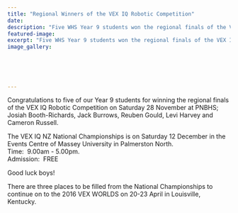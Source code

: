 ```yaml
---
title: "Regional Winners of the VEX IQ Robotic Competition"
date: 
description: "Five WHS Year 9 students won the regional finals of the VEX IQ Robotic Competition on Saturday 28 November at PNBHS; Josiah Booth-Richards, Jack Burrows, Reuben Gould, Levi Harvey and Cameron Russell."
featured-image: 
excerpt: "Five WHS Year 9 students won the regional finals of the VEX IQ Robotic Competition on Saturday 28 November at PNBHS; Josiah Booth-Richards, Jack Burrows, Reuben Gould, Levi Harvey and Cameron Russell..."
image_gallery:
	
	
	
	
	
---
```


<p>Congratulations to five of our Year 9 students for winning the regional finals of the VEX IQ Robotic Competition on Saturday 28 November at PNBHS; Josiah Booth-Richards, Jack Burrows, Reuben Gould, Levi Harvey and Cameron Russell.</p>
<p><span>The VEX IQ NZ National Championships is on Saturday 12 December in the Events Centre of Massey University in Palmerston North.<br />Time: &nbsp;9.00am - 5.00pm.<br />Admission: &nbsp;FREE</span></p>
<p><span>Good luck boys!</span></p>
<p><span>There are three places to be filled from the National Championships to continue on to the 2016 VEX WORLDS on 20-23 April in Louisville, Kentucky.</span></p>


